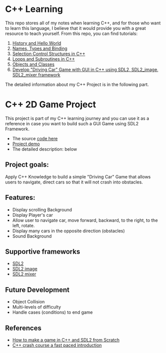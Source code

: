# C++ Learning

This repo stores all of my notes when learning C++, and for those who want to learn this language, I believe that it would provide you with a great resource to teach yourself.  From this repo, you can find tutorials: 
1. [History and Hello World](https://github.com/NguyetQue1211/FUV_CS308_programming-language/blob/main/PLP%201-History%20and%20Hello%20World.md)
2. [Names, Types and Binding](https://github.com/NguyetQue1211/FUV_CS308_programming-language/blob/main/PLP%202-Names%2C%20Types%20and%20Binding.md)
3. [Selection Control Structures in C++](https://github.com/NguyetQue1211/FUV_CS308_programming-language/blob/main/PLP%203-Selection%20Control%20Structures%20.md)
4. [Loops and Subroutines in C++](https://github.com/NguyetQue1211/FUV_CS308_programming-language/blob/main/PLP%204-Loops%20and%20Subroutines.md)
5. [Objects and Classes](https://github.com/NguyetQue1211/FUV_CS308_programming-language/blob/main/PLP%205%20-Objects%20and%20Classes.md)
6. [Develop "Driving Car" Game with GUI in C++ using SDL2, SDL2_image, SDL2_mixer framework](https://github.com/NguyetQue1211/FUV_CS308_programming-language/tree/main/Game)

The detailed information about my C++ Project is in the following part. 

# C++ 2D Game Project
This project is part of my C++ learning journey and you can use it as a reference in case you want to build such a GUI Game using SDL2 Framework. 
* The source [code here](https://github.com/NguyetQue1211/FUV_CS308_programming-language/tree/main/Game)
* [Project demo](https://youtu.be/TSbwywSRN9A)
* The detailed description: below
## Project goals: 
Apply C++ Knowledge to build a simple "Driving Car" Game that allows users to navigate, direct cars so that it will not crash into obstacles. 

## Features: 
* Display scrolling Background 
* Display Player's car
* Allow user to navigate car, move forward, backward, to the right, to the left, rotate. 
* Display many cars in the opposite direction (obstacles)
* Sound Background

## Supportive frameworks
* [SDL2](https://www.libsdl.org)
* [SDL2 image](https://www.libsdl.org/projects/SDL_image/)
* [SDL2 mixer](https://www.libsdl.org/projects/SDL_mixer/)

## Future Development 
* Object Collision 
* Multi-levels of difficulty 
* Handle cases (conditions) to end game 

## References
* [How to make a game in C++ and SDL2 from Scratch](https://www.youtube.com/playlist?list=PLhfAbcv9cehhkG7ZQK0nfIGJC_C-wSLrx)
* [C++ crash course a fast paced introduction](https://www.amazon.com/C-Crash-Course-Josh-Lospinoso/dp/1593278888)
